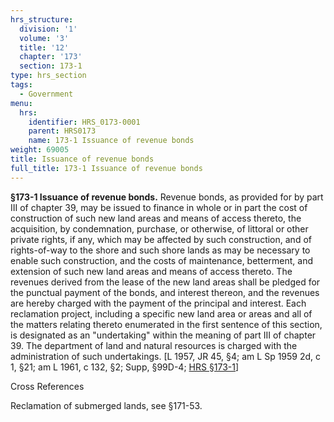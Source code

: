 ```yaml
---
hrs_structure:
  division: '1'
  volume: '3'
  title: '12'
  chapter: '173'
  section: 173-1
type: hrs_section
tags:
  - Government
menu:
  hrs:
    identifier: HRS_0173-0001
    parent: HRS0173
    name: 173-1 Issuance of revenue bonds
weight: 69005
title: Issuance of revenue bonds
full_title: 173-1 Issuance of revenue bonds
---
```

**§173-1 Issuance of revenue bonds.** Revenue bonds, as provided for by part III of chapter 39, may be issued to finance in whole or in part the cost of construction of such new land areas and means of access thereto, the acquisition, by condemnation, purchase, or otherwise, of littoral or other private rights, if any, which may be affected by such construction, and of rights-of-way to the shore and such shore lands as may be necessary to enable such construction, and the costs of maintenance, betterment, and extension of such new land areas and means of access thereto. The revenues derived from the lease of the new land areas shall be pledged for the punctual payment of the bonds, and interest thereon, and the revenues are hereby charged with the payment of the principal and interest. Each reclamation project, including a specific new land area or areas and all of the matters relating thereto enumerated in the first sentence of this section, is designated as an "undertaking" within the meaning of part III of chapter 39\. The department of land and natural resources is charged with the administration of such undertakings. [L 1957, JR 45, §4; am L Sp 1959 2d, c 1, §21; am L 1961, c 132, §2; Supp, §99D-4; [HRS §173-1](/title-12/chapter-173/section-173-1/)]

Cross References

Reclamation of submerged lands, see §171-53.